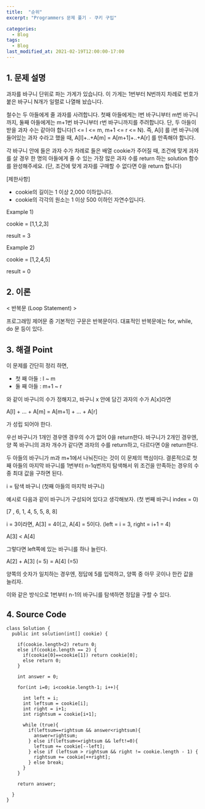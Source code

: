 ```yaml
---
title:  "순위"
excerpt: "Programmers 문제 풀기 - 쿠키 구입"

categories:
  - Blog
tags:
  - Blog
last_modified_at: 2021-02-19T12:00:00-17:00
---
```


## 1. 문제 설명

과자를 바구니 단위로 파는 가게가 있습니다. 이 가게는 1번부터 N번까지 차례로 번호가 붙은 바구니 N개가 일렬로 나열해 놨습니다.

철수는 두 아들에게 줄 과자를 사려합니다. 첫째 아들에게는 l번 바구니부터 m번 바구니까지, 둘째 아들에게는 m+1번 바구니부터 r번 바구니까지를 주려합니다. 단, 두 아들이 받을 과자 수는 같아야 합니다(1 <= l <= m, m+1 <= r <= N). 즉, A[i] 를 i번 바구니에 들어있는 과자 수라고 했을 때, A[l]+..+A[m] = A[m+1]+..+A[r] 를 만족해야 합니다.

각 바구니 안에 들은 과자 수가 차례로 들은 배열 cookie가 주어질 때, 조건에 맞게 과자를 살 경우 한 명의 아들에게 줄 수 있는 가장 많은 과자 수를 return 하는 solution 함수를 완성해주세요. (단, 조건에 맞게 과자를 구매할 수 없다면 0을 return 합니다)


[제한사항]

 - cookie의 길이는 1 이상 2,000 이하입니다.
 - cookie의 각각의 원소는 1 이상 500 이하인 자연수입니다.


Example 1)

cookie = [1,1,2,3]

result = 3


Example 2)

cookie = [1,2,4,5]

result = 0



## 2. 이론

< 반복문 (Loop Statement) >

  프로그래밍 제어문 중 기본적인 구문은 반복문이다. 대표적인 반복문에는 for, while, do 문 등이 있다.


## 3. 해결 Point

  이 문제를 간단히 정리 하면,

 - 첫 째 아들 : l ~ m
 - 둘 째 아들 : m+1 ~ r

  와 같이 바구니의 수가 정해지고, 바구니 x 안에 담긴 과자의 수가 A[x]라면

A[l] + ... + A[m] = A[m+1] + ... + A[r]

  가 성립 되어야 한다.

  우선 바구니가 1개인 경우엔 경우의 수가 없어 0을 return한다.
  바구니가 2개인 경우엔, 양 쪽 바구니의 과자 개수가 같다면 과자의 수를 return하고, 다르다면 0을 return한다. 

  두 아들의 바구니가 m과 m+1에서 나눠진다는 것이 이 문제의 핵심이다. 결론적으로 첫째 아들의 마지막 바구니를 1번부터 n-1q번까지 탐색해서 위 조건을 만족하는 경우의 수 중 최대 값을 구하면 된다.

i = 탐색 바구니 (첫째 아들의 마지막 바구니)  

  예시로 다음과 같이 바구니가 구성되어 있다고 생각해보자. (첫 번째 바구니 index = 0)

  [7 , 6, 1, 4, 5, 5, 8, 8]

i = 3이라면, A[3] = 4이고, A[4] = 5이다. (left = i = 3, right = i+1 = 4)

  A[3] < A[4] 

그렇다면 left쪽에 있는 바구니를 하나 늘린다. 

  A[2] + A[3] (= 5) = A[4] (=5)

양쪽의 숫자가 일치하는 경우엔, 정답에 5를 입력하고, 양쪽 중 아무 곳이나 한칸 값을 늘리자.

이와 같은 방식으로 1번부터 n-1의 바구니를 탐색하면 정답을 구할 수 있다.  


## 4. Source Code


```
class Solution {
  public int solution(int[] cookie) {

    if(cookie.length<2) return 0;
    else if(cookie.length == 2) {
      if(cookie[0]==cookie[1]) return cookie[0];
      else return 0;
    }

    int answer = 0;

    for(int i=0; i<cookie.length-1; i++){

      int left = i;
      int leftsum = cookie[i];
      int right = i+1;
      int rightsum = cookie[i+1];

      while (true){
        if(leftsum==rightsum && answer<rightsum){
          answer=rightsum;
        } else if(leftsum<=rightsum && left!=0){
          leftsum += cookie[--left];
        } else if (leftsum > rightsum && right != cookie.length - 1) {
          rightsum += cookie[++right];
        } else break;
      }
    }

    return answer;

  }
}

```